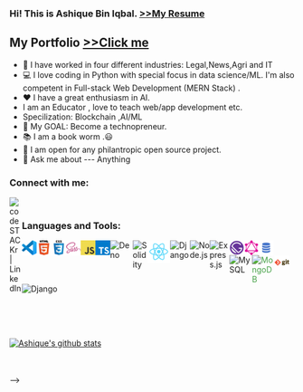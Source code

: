### Hi! This is Ashique Bin Iqbal.  <a href="https://drive.google.com/file/d/1H6zYDmTe7ci6G4mo9Q1KFlWldSMXrCyh/view?usp=sharing" target="_blank">>>My Resume</a>

## My Portfolio <a href="https://portfolio-ashiquebiniqbal.vercel.app" target="_blank">>>Click me</a>
- 🔭 I have worked in four different industries: Legal,News,Agri and IT
- 💻 I love coding in Python with special focus in data science/ML. I'm also competent in Full-stack Web Development (MERN Stack) .
- ❤️ I have a great enthusiasm in AI.
- I am an Educator , love to teach web/app development etc.
- Specilization: Blockchain ,AI/ML
- 🔌 My GOAL: Become a technopreneur.
- 📚 I am a book worm .😃
- 👯 I am open for any philantropic open source project.
- 💬 Ask me about --- Anything



### Connect with me:

[<img align="left" alt="codeSTACKr | LinkedIn" width="22px" src="https://cdn.jsdelivr.net/npm/simple-icons@v3/icons/linkedin.svg" target="_blank"/>](https://www.linkedin.com/in/ashique-bin-iqbal/)
<br />

### Languages and Tools:

<img align="left" alt="Visual Studio Code" width="26px" src="https://raw.githubusercontent.com/github/explore/80688e429a7d4ef2fca1e82350fe8e3517d3494d/topics/visual-studio-code/visual-studio-code.png" />
<img align="left" alt="HTML5" width="26px" src="https://raw.githubusercontent.com/github/explore/80688e429a7d4ef2fca1e82350fe8e3517d3494d/topics/html/html.png" />
<img align="left" alt="CSS3" width="26px" src="https://raw.githubusercontent.com/github/explore/80688e429a7d4ef2fca1e82350fe8e3517d3494d/topics/css/css.png" />
<img align="left" alt="Sass" width="26px" src="https://raw.githubusercontent.com/github/explore/80688e429a7d4ef2fca1e82350fe8e3517d3494d/topics/sass/sass.png" />
<img align="left" alt="JavaScript" width="26px" src="https://raw.githubusercontent.com/github/explore/80688e429a7d4ef2fca1e82350fe8e3517d3494d/topics/javascript/javascript.png" />
<img align="left" alt="JavaScript" width="26px" src="https://raw.githubusercontent.com/github/explore/80688e429a7d4ef2fca1e82350fe8e3517d3494d/topics/typescript/typescript.png" />
<img align="left" alt="Deno" width="40px" src="https://camo.githubusercontent.com/b68ee2443882c03a011ea49e1b6bcbe7bd994e1da6a980291557a3fd89348322/68747470733a2f2f63646e2e69636f6e73636f75742e636f6d2f69636f6e2f667265652f706e672d36342f707974686f6e2d322d3232363035312e706e67" />
<img align="left" alt="Solidity" width="26px" color="#363636" src="https://cdn.jsdelivr.net/npm/simple-icons@v5/icons/solidity.svg" />
<img align="left" alt="Deno" width="40px" src="https://raw.githubusercontent.com/github/explore/361e2821e2dea67711cde99c9c40ed357061cf27/topics/react/react.png" />
<img align="left" alt="Django" width="35px" color="#092E20" src="https://cdn.jsdelivr.net/npm/simple-icons@v5/icons/django.svg" />
<img align="left" alt="Node.js" width="35px" src="https://camo.githubusercontent.com/a7a5fd3fa7a8c0c854279b31bcbc94d54862bef84643802a81501670d3f95901/68747470733a2f2f63646e2e69636f6e73636f75742e636f6d2f69636f6e2f667265652f706e672d36342f6e6f64652d6a732d313137343932352e706e67" />
<img align="left" alt="Express.js" width="35px" color="#000000" src="https://cdn.jsdelivr.net/npm/simple-icons@v5/icons/express.svg" /> 
<img align="left" alt="Gatsby" width="26px" src="https://raw.githubusercontent.com/github/explore/e94815998e4e0713912fed477a1f346ec04c3da2/topics/gatsby/gatsby.png" /> 
<img align="left" alt="GraphQL" width="26px" src="https://raw.githubusercontent.com/github/explore/80688e429a7d4ef2fca1e82350fe8e3517d3494d/topics/graphql/graphql.png"/>
<img align="left" alt="SQL" width="26px" src="https://raw.githubusercontent.com/github/explore/80688e429a7d4ef2fca1e82350fe8e3517d3494d/topics/sql/sql.png" />
<img align="left" alt="MySQL" width="40px" src="https://camo.githubusercontent.com/c59003eacd06654b84692765cc070b03f6a33b86fe8e3f2c21deecbc5e0b95f7/68747470733a2f2f63646e2e69636f6e73636f75742e636f6d2f69636f6e2f667265652f706e672d36342f6d7973716c2d31382d313137343933382e706e67" />
<img align="left" alt="MongoDB" width="40px" color="#47A248" style="color:#47A248" src="https://cdn.jsdelivr.net/npm/simple-icons@v5/icons/mongodb.svg" />
<img align="left" alt="Git" width="26px" src="https://raw.githubusercontent.com/github/explore/80688e429a7d4ef2fca1e82350fe8e3517d3494d/topics/git/git.png" />
<img alt="Django" src="https://img.shields.io/badge/django-%23092E20.svg?style=for-the-badge&logo=django&logoColor=white"/>

<br/> <br/> <br/>

[![Ashique's github stats](https://github-readme-stats.vercel.app/api?username=ashiquebiniqbal)](https://github.com/anuraghazra/github-readme-stats)
<!-- [![Top Langs](https://github-readme-stats.vercel.app/api/top-langs/?username=ashiquebiniqbal=14&hide=php,html,java,objective-c&layout=compact&theme=radical)](https://github.com/anuraghazra/github-readme-stats)-->
<br/> <br/> -->



